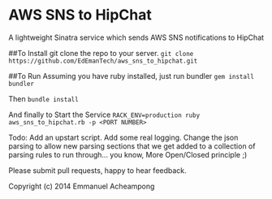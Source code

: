 AWS SNS to HipChat
==================

A lightweight Sinatra service which sends AWS SNS notifications to HipChat

##To Install
git clone the repo to your server.
`git clone https://github.com/EdEmanTech/aws_sns_to_hipchat.git `

##To Run
Assuming you have ruby installed, just run bundler
`gem install bundler`

Then `bundle install`

And finally to Start the Service `RACK_ENV=production ruby aws_sns_to_hipchat.rb -p <PORT NUMBER>`

Todo:
Add an upstart script.
Add some real logging.
Change the json parsing to allow new parsing sections that we get added to a collection of parsing rules to run through... you know, More Open/Closed principle ;)

Please submit pull requests, happy to hear feedback.

Copyright (c) 2014 Emmanuel Acheampong

